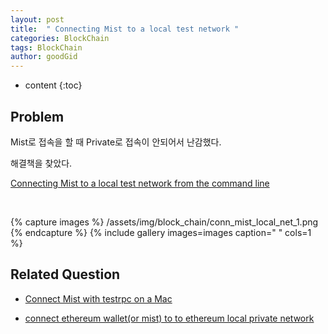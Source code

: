 ```yaml
---
layout: post
title:  " Connecting Mist to a local test network "
categories: BlockChain
tags: BlockChain
author: goodGid
---
```

* content
{:toc}


## Problem

Mist로 접속을 할 때 Private로 접속이 안되어서 난감했다.

해결책을 찾았다.

[Connecting Mist to a local test network from the command line](https://github.com/ethereum/mist/wiki#connecting-mist-to-a-local-test-network-from-the-command-line)

<br>

{% capture images %}
/assets/img/block_chain/conn_mist_local_net_1.png
{% endcapture %}
{% include gallery images=images caption=" " cols=1 %} 


## Related Question

* [Connect Mist with testrpc on a Mac](https://ethereum.stackexchange.com/questions/11757/connect-mist-with-testrpc-on-a-mac)


* [connect ethereum wallet(or mist) to to ethereum local private network](https://ethereum.stackexchange.com/questions/21336/connect-ethereum-walletor-mist-to-to-ethereum-local-private-network) 
